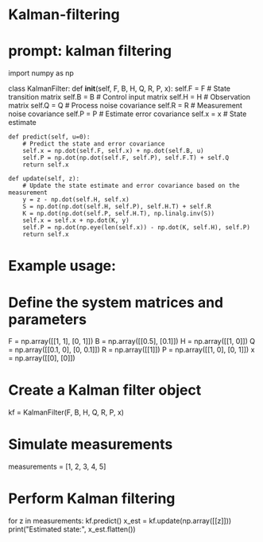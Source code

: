 # Kalman-filtering
# prompt: kalman filtering

import numpy as np

class KalmanFilter:
    def __init__(self, F, B, H, Q, R, P, x):
        self.F = F  # State transition matrix
        self.B = B  # Control input matrix
        self.H = H  # Observation matrix
        self.Q = Q  # Process noise covariance
        self.R = R  # Measurement noise covariance
        self.P = P  # Estimate error covariance
        self.x = x  # State estimate

    def predict(self, u=0):
        # Predict the state and error covariance
        self.x = np.dot(self.F, self.x) + np.dot(self.B, u)
        self.P = np.dot(np.dot(self.F, self.P), self.F.T) + self.Q
        return self.x

    def update(self, z):
        # Update the state estimate and error covariance based on the measurement
        y = z - np.dot(self.H, self.x)
        S = np.dot(np.dot(self.H, self.P), self.H.T) + self.R
        K = np.dot(np.dot(self.P, self.H.T), np.linalg.inv(S))
        self.x = self.x + np.dot(K, y)
        self.P = np.dot(np.eye(len(self.x)) - np.dot(K, self.H), self.P)
        return self.x

# Example usage:
# Define the system matrices and parameters
F = np.array([[1, 1], [0, 1]])
B = np.array([[0.5], [0.1]])
H = np.array([[1, 0]])
Q = np.array([[0.1, 0], [0, 0.1]])
R = np.array([[1]])
P = np.array([[1, 0], [0, 1]])
x = np.array([[0], [0]])

# Create a Kalman filter object
kf = KalmanFilter(F, B, H, Q, R, P, x)

# Simulate measurements
measurements = [1, 2, 3, 4, 5]

# Perform Kalman filtering
for z in measurements:
  kf.predict()
  x_est = kf.update(np.array([[z]]))
  print("Estimated state:", x_est.flatten())
